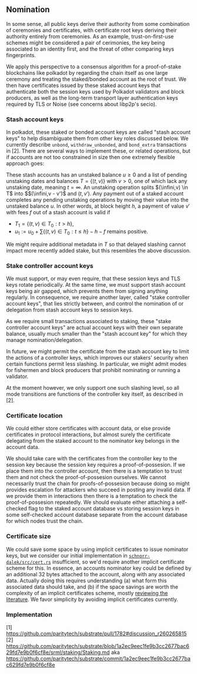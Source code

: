 
## Nomination

In some sense, all public keys derive their authority from some combination of ceremonies and certificates, with certificate root keys deriving their authority entirely from ceremonies.  As an example, trust-on-first-use schemes might be considered a pair of cerimonies, the key being associated to an identity first, and the threat of other comparing keys fingerprints.

We apply this perspective to a consensus algorithm for a proof-of-stake blockchains like polkadot by regarding the chain itself as one large ceremony and treating the staked/bonded account as the root of trust.  We then have certificates issued by these staked account keys that authenticate both the session keys used by Polkadot validators and block producers, as well as the long-term transport layer authentication keys required by TLS or Noise (see concerns about libp2p's secio).  

### Stash account keys

In polkadot, these staked or bonded account keys are called "stash account keys" to help disambiguate them from other key roles discussed below.  We currently describe `unbond`, `withdraw_unbonded`, and `bond_extra` transactions in [2].  There are several ways to implement these, or related operations, but if accounts are not too constrained in size then one extremely flexible approach goes:

These stash accounts has an unstaked balance $u \ge 0$ and a list of pending unstaking dates and balances $T = \{ (t,v) \}$ with $v>0$, one of which lack any unstaking date, meaning $t = \infty$.  An unstaking operation splits $(\infini,v) \in T$ into $$(\infini,v - v')$ and $(t,v')$.  Any payment out of a staked account completes any pending unstaking operations by moving their value into the unstaked balance $u$.  In other words, at block height $h$, a payment of value $v'$ with fees $f$ out of a stash account is valid if

 - $T_1 = \{ (t,v) \in T_0 : t > h \}$,
 - $u_1 := u_0 + \sum \{ (t,v) \in T_0 : t \le h \} - h - f$ remains positive.

We might require additional metadata in $T$ so that delayed slashing cannot impact more recently added stake, but this resembles the above discussion.  

### Stake controller account keys

We must support, or may even require, that these session keys and TLS keys rotate periodically.  At the same time, we must support stash account keys being air gapped, which prevents them from signing anything regularly.  In consequence, we require another layer, called "stake controller account keys", that lies strictly between, and control the nomination of or delegation from stash account keys to session keys. 

As we require small transactions associated to staking, these "stake controller account keys" are actual account keys with their own separate balance, usually much smaller than the "stash account key" for which they manage nomination/delegation. 

In future, we might permit the certificate from the stash account key to limit the actions of a controller keys, which improves our stakers' security when certain functions permit less slashing.  In particular, we might admit modes for fishermen and block producers that prohibit nominating or running a validator.  

At the moment however, we only support one such slashing level, so all mode transitions are functions of the controller key itself, as described in [2].

### Certificate location

We could either store certificates with account data, or else provide certificates in protocol interactions, but almost surely the certificate delegating from the staked account to the nominator key belongs in the account data.

We should take care with the certificates from the controller key to the session key because the session key requires a proof-of-possesion.  If we place them into the controller account, then there is a temptation to trust them and not check the proof-of-possesion ourselves.  We cannot necessarily trust the chain for proofs-of-possesion because doing so might provides escalation for attackers who succeed in posting any invalid data.  If we provide them in interactions then there is a temptation to check the proof-of-possesion repeatedly.  We should evaluate either attaching a self-checked flag to the staked account database vs storing session keys in some self-checked account database separate from the account database for which nodes trust the chain.  

### Certificate size

We could save some space by using implicit certificates to issue nominator keys, but we consider our initial implementation in [`schnorr-dalek/src/cert.rs`](https://github.com/w3f/schnorr-dalek/blob/master/src/cert.rs#L181) insufficient, so we'd require another implicit certificate scheme for this.  In essence, an accounts nominator key could be defined by an additional 32 bytes attached to the account, along with any associated data.  Actually doing this requires understanding (a) what form this associated data should take, and (b) if the space savings are worth the complexity of an implicit certificates scheme, mostly [reviewing the literature](https://github.com/w3f/schnorr-dalek/issues/4).  We favor simplicity by avoiding implicit certificates currently.

### Implementation

[1] https://github.com/paritytech/substrate/pull/1782#discussion_r260265815
[2] https://github.com/paritytech/substrate/blob/1a2ec9eec1fe9b3cc2677bac629fd7e9b0f6cf8e/srml/staking/Staking.md aka https://github.com/paritytech/substrate/commit/1a2ec9eec1fe9b3cc2677bac629fd7e9b0f6cf8e



